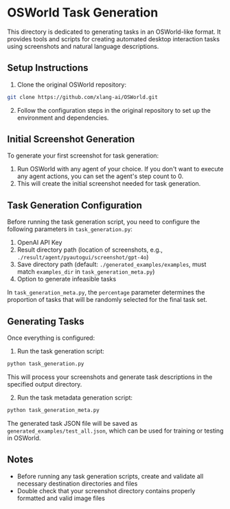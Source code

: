 # OSWorld Task Generation

This directory is dedicated to generating tasks in an OSWorld-like format. It provides tools and scripts for creating automated desktop interaction tasks using screenshots and natural language descriptions.

## Setup Instructions

1. Clone the original OSWorld repository:
```bash
git clone https://github.com/xlang-ai/OSWorld.git
```

2. Follow the configuration steps in the original repository to set up the environment and dependencies.

## Initial Screenshot Generation

To generate your first screenshot for task generation:

1. Run OSWorld with any agent of your choice. If you don't want to execute any agent actions, you can set the agent's step count to 0.
2. This will create the initial screenshot needed for task generation.

## Task Generation Configuration

Before running the task generation script, you need to configure the following parameters in `task_generation.py`:

1. OpenAI API Key
2. Result directory path (location of screenshots, e.g., `./result/agent/pyautogui/screenshot/gpt-4o`)
3. Save directory path (default: `./generated_examples/examples`, must match `examples_dir` in `task_generation_meta.py`)
4. Option to generate infeasible tasks

In `task_generation_meta.py`, the `percentage` parameter determines the proportion of tasks that will be randomly selected for the final task set.

## Generating Tasks

Once everything is configured:

1. Run the task generation script:
```bash
python task_generation.py
```

This will process your screenshots and generate task descriptions in the specified output directory.

2. Run the task metadata generation script:
```bash
python task_generation_meta.py
```

The generated task JSON file will be saved as `generated_examples/test_all.json`, which can be used for training or testing in OSWorld.

## Notes

- Before running any task generation scripts, create and validate all necessary destination directories and files
- Double check that your screenshot directory contains properly formatted and valid image files
